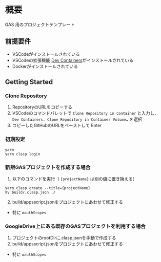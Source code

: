 # 概要

GAS 用のプロジェクトテンプレート


## 前提要件

- VSCodeがインストールされている
- VSCodeの拡張機能 [Dev Containers](https://marketplace.visualstudio.com/items?itemName=ms-vscode-remote.remote-containers)がインストールされている
- Dockerがインストールされている




## Getting Started

### Clone Repository

1. RepositoryのURLをコピーする
1. VSCodeのコマンドパレットで `Clone Repository in Container` と入力し、`Dev Containers: Clone Repository in Container Volume…` を選択
1. コピーしたGitHubのURLをペーストして Enter



### 初期設定

```
yarn
yarn clasp login
```


### 新規GASプロジェクトを作成する場合

1. 以下のコマンドを実行（ `{projectName}` は別の値に置き換える）

```
yarn clasp create --title={projectName}
mv build/.clasp.json ./
```

2. build/appsscript.jsonをプロジェクトにあわせて修正する
  - 特に `oauthScopes`


### GoogleDrive上にある既存のGASプロジェクトを利用する場合

1. プロジェクトのrootDirに.clasp.jsonを手動で作成する
1. build/appsscript.jsonをプロジェクトにあわせて修正する
  - 特に `oauthScopes`
